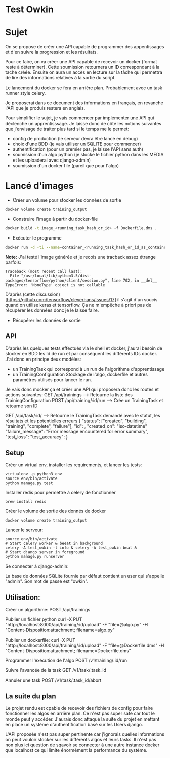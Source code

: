 # Test Owkin

# Sujet
On se propose de créer une API capable de programmer des appentissages et d'en
suivre la progression et les résultats.

Pour ce faire, on va créer une API capable de recevoir un docker (format
reste à déterminer). Cette soumission retournera un ID correspondant à la tache
créée. Ensuite on aura un accès en lecture sur la tâche qui permettra de lire
des informations relatives à la sortie du script.

Le lancement du docker se fera en arrière plan. Probablement avec un task
runner style celery.

Je proposerai dans ce document des informations en français, en revanche
l'API que je produis restera en anglais.

Pour simplifier le sujet, je vais commencer par implémenter une API
qui déclenche un apprentisssage.
Je laisse donc de côté les notions suivantes que j'envisage de traiter plus
tard si le temps me le permet:
 - config de production (le serveur devra être lancé en debug)
 - choix d'une BDD (je vais utiliser un SQLITE pour commencer)
 - authentification (pour un premier pas, je laisse l'API sans auth)
 - soumission d'un algo python (je stocke le fichier python dans les MEDIA et
  les uploaderai avec django-admin)
 - soumission d'un docker file (pareil que pour l'algo)

# Lancé d'images

- Créer un volume pour stocker les données de sortie
```bash
docker volume create training_output
```
- Construire l'image à partir du docker-file
```bash
docker build -t image_<running_task_hash_or_id> -f Dockerfile.dms .
```
- Exécuter le programme
```bash
docker run -d -ti --name=container_<running_task_hash_or_id_as_container_name> image_<running_task_hash_or_id> "-V training_output"
```

__Note:__
J'ai testé l'image générée et je recois une tracback assez étrange parfois:
```Exception ignored in: <bound method BaseSession.__del__ of <tensorflow.python.client.session.Session object at 0x7fda98b1ae80>>
Traceback (most recent call last):
  File "/usr/local/lib/python3.5/dist-packages/tensorflow/python/client/session.py", line 702, in __del__
TypeError: 'NoneType' object is not callable
```

D'après (cette discussion)[https://github.com/tensorflow/cleverhans/issues/17]
il s'agit d'un soucis quand on utilise keras et tensorflow. Ça ne m'empêche
à priori pas de récupérer les données donc je le laisse faire.

- Récupérer les données de sortie

## API
D'après les quelques tests effectués via le shell et docker, j'aurai besoin
de stocker en BDD les Id de run et par conséquent les différents IDs docker.
J'ai donc en principe deux modèles:

 - un TrainingTask qui correspond à un run de l'algorithme d'apprentissage
 - un TrainingConfiguration Stockage de l'algo, dockerfile et autres
 paramètres utilisés pour lancer le run.

Je vais donc mocker ça et créer une API qui proposera donc les routes et
actions suivantes:
GET /api/trainings --> Retourne la liste des TrainingConfiguration
POST /api/training/:id/run --> Crée un TrainingTask et retourne son ID

GET /api/task/:id/ --> Retourne le TrainingTask demandé avec le statut, les
résultats et les potentielles erreurs
{
    "status": ["created", "building", "training", "complete", "failure"],
    "id": <int>,
    "created_on": "iso-datetime"
    "failure_message": "Error message encountered for error summary",
    "test_loss": <DecimalField>
    "test_accuracy": <DecimalField>
}

## Setup

Créer un virtual env, installer les requirements, et lancer les tests:

```
virtualenv -p python3 env
source env/bin/activate
python manage.py test
```

Installer redis pour permettre à celery de fonctionner
```
brew install redis
```

Créer le volume de sortie des donnés de docker
```
docker volume create training_output
```

Lancer le serveur:
```
source env/bin/activate
# Start celery worker & beeat in background
celery -A test_owkin -l info & celery -A test_owkin beat &
# Start django server in foreground
python manage.py runserver
```

Se connecter à django-admin:

La base de données SQLite fournie par défaut contient un user qui s'appelle
"admin". Son mot de passe est "owkin".

## Utilisation:

Créer un algorithme:
POST /api/trainings

Publier un fichier python
curl -X PUT "http://localhost:8000/api/training/:id/upload" -F "file=@algo.py" -H "Content-Disposition:attachment; filename=algo.py"

Publier un dockerfile:
curl -X PUT "http://localhost:8000/api/training/:id/upload" -F "file=@Dockerfile.dms" -H "Content-Disposition:attachment; filename=Dockerfile.dms"

Programmer l'exécution de l'algo
POST /v1/training/:id/run

Suivre l'avancée de la task
GET /v1/task/:task_id

Annuler une task
POST /v1/task/:task_id/abort

## La suite du plan
Le projet rendu est cpable de recevoir des fichiers de config pour faire 
fonctionner les algos en arrière plan. Ce n'est pas super safe car tout le 
monde peut y accéder. J'aurais donc attaqué la suite du projet en mettant en 
place un système d'authentification basé sur les Users django.

L'API proposée n'est pas super pertinente car j'ignorais quelles informations
 on peut vouloir stocker sur les différents algos et leurs tasks. Il n'est 
 pas non plus ici question de sqavoir se connecter à une autre instance 
 docker que localhost ce qui limite énormément la performance du système. 